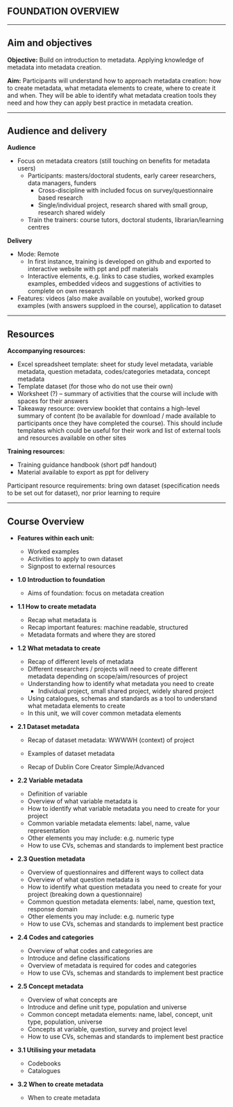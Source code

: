
## FOUNDATION OVERVIEW

---
## Aim and objectives

**Objective:** Build on introduction to metadata. Applying knowledge of metadata into metadata creation.

**Aim:** Participants will understand how to approach metadata creation: how to create metadata, what metadata elements to create, where to create it and when. They will be able to identify what metadata creation tools they need and how they can apply best practice in metadata creation.

---
## Audience and delivery

**Audience**
- Focus on metadata creators (still touching on benefits for metadata users)
  - Participants: masters/doctoral students, early career researchers, data managers, funders
    - Cross-discipline with included focus on survey/questionnaire based research
    - Single/individual project, research shared with small group, research shared widely
  - Train the trainers: course tutors, doctoral students, librarian/learning centres

**Delivery**
- Mode: Remote
  - In first instance, training is developed on github and exported to interactive website with ppt and pdf materials
  - Interactive elements, e.g. links to case studies, worked examples examples, embedded videos and suggestions of activities to complete on own research
- Features: videos (also make available on youtube), worked group examples (with answers supploed in the course), application to dataset

---
## Resources

**Accompanying resources:**
- Excel spreadsheet template: sheet for study level metadata, variable metadata, question metadata, codes/categories metadata, concept metadata
- Template dataset (for those who do not use their own)
- Worksheet (?) – summary of activities that the course will include with spaces for their answers
- Takeaway resource: overview booklet that contains a high-level summary of content (to be available for download / made available to participants once they have completed the course). This should include templates which could be useful for their work and list of external tools and resources available on other sites

**Training resources:**
- Training guidance handbook (short pdf handout)
- Material available to export as ppt for delivery

Participant resource requirements: bring own dataset (specification needs to be set out for dataset), nor prior learning to require

---
## Course Overview

- **Features within each unit:**
  - Worked examples
  - Activities to apply to own dataset
  - Signpost to external resources
 
 - **1.0 Introduction to foundation**
   - Aims of foundation: focus on metadata creation

  - **1.1 How to create metadata**
    - Recap what metadata is
    - Recap important features: machine readable, structured
    - Metadata formats and where they are stored
    
- **1.2 What metadata to create**
  - Recap of different levels of metadata
  - Different researchers / projects will need to create different metadata depending on scope/aim/resources of project
  - Understanding how to identify what metadata you need to create
    - Individual project, small shared project, widely shared project
  - Using catalogues, schemas and standards as a tool to understand what metadata elements to create
  - In this unit, we will cover common metadata elements
    
- **2.1 Dataset metadata**
  - Recap of dataset metadata: WWWWH (context) of project
  - Examples of dataset metadata
  
  - Recap of Dublin Core Creator Simple/Advanced
    
- **2.2 Variable metadata**
  - Definition of variable
  - Overview of what variable metadata is
  - How to identify what variable metadata you need to create for your project
  - Common variable metadata elements: label, name, value representation
  - Other elements you may include: e.g. numeric type
  - How to use CVs, schemas and standards to implement best practice
    
- **2.3 Question metadata**
  - Overview of questionnaires and different ways to collect data
  - Overview of what question metadata is
  - How to identify what question metadata you need to create for your project (breaking down a questionnaire)
  - Common question metadata elements: label, name, question text, response domain
  - Other elements you may include: e.g. numeric type
  - How to use CVs, schemas and standards to implement best practice
    
- **2.4 Codes and categories**
  - Overview of what codes and categories are
  - Introduce and define classifications
  - Overview of metadata is required for codes and categories 
  - How to use CVs, schemas and standards to implement best practice
    
- **2.5 Concept metadata**
  - Overview of what concepts are
  - Introduce and define unit type, population and universe
  - Common concept metadata elements: name, label, concept, unit type, population, universe
  - Concepts at variable, question, survey and project level
  - How to use CVs, schemas and standards to implement best practice
  
- **3.1 Utilising your metadata**
  - Codebooks
  - Catalogues
    
- **3.2 When to create metadata**
  - When to create metadata 
